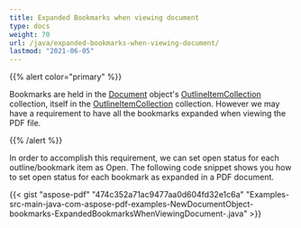 ```yaml
---
title: Expanded Bookmarks when viewing document
type: docs
weight: 70
url: /java/expanded-bookmarks-when-viewing-document/
lastmod: "2021-06-05"
---
```


{{% alert color="primary" %}}

Bookmarks are held in the [Document](https://apireference.aspose.com/java/pdf/com.aspose.pdf/Document) object's [OutlineItemCollection](https://apireference.aspose.com/java/pdf/com.aspose.pdf/OutlineCollection) collection, itself in the [OutlineItemCollection](https://apireference.aspose.com/java/pdf/com.aspose.pdf/OutlineCollection) collection. However we may have a requirement to have all the bookmarks expanded when viewing the PDF file.

{{% /alert %}}

In order to accomplish this requirement, we can set open status for each outline/bookmark item as Open. The following code snippet shows you how to set open status for each bookmark as expanded in a PDF document.

{{< gist "aspose-pdf" "474c352a71ac9477aa0d604fd32e1c6a" "Examples-src-main-java-com-aspose-pdf-examples-NewDocumentObject-bookmarks-ExpandedBookmarksWhenViewingDocument-.java" >}}
